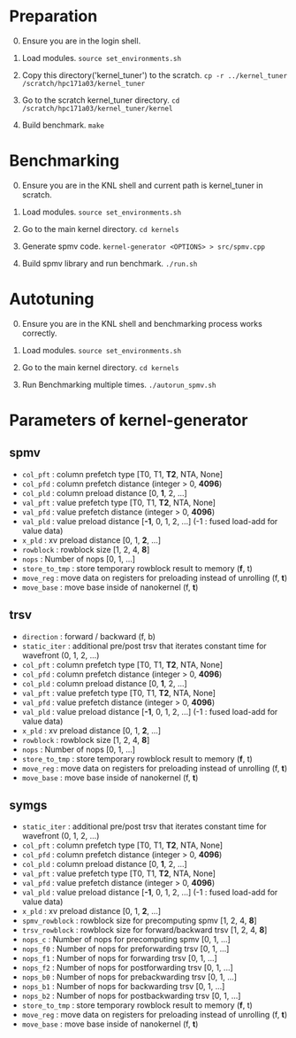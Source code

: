 # Preparation

0. Ensure you are in the login shell.

1. Load modules.
  `source set_environments.sh`

2. Copy this directory('kernel_tuner') to the scratch.
  `cp -r ../kernel_tuner /scratch/hpc171a03/kernel_tuner`

3. Go to the scratch kernel_tuner directory.
  `cd /scratch/hpc171a03/kernel_tuner/kernel`

4. Build benchmark.
  `make`


# Benchmarking

0. Ensure you are in the KNL shell and current path is kernel_tuner in scratch.

1. Load modules.
  `source set_environments.sh`

2. Go to the main kernel directory.
  `cd kernels`

3. Generate spmv code.
  `kernel-generator <OPTIONS> > src/spmv.cpp`

4. Build spmv library and run benchmark.
  `./run.sh`


# Autotuning

0. Ensure you are in the KNL shell and benchmarking process works correctly.

1. Load modules.
  `source set_environments.sh`

2. Go to the main kernel directory.
  `cd kernels`

3. Run Benchmarking multiple times.
  `./autorun_spmv.sh`


# Parameters of kernel-generator

## spmv

- `col_pft` : column prefetch type [T0, T1, **T2**, NTA, None]
- `col_pfd` : column prefetch distance (integer > 0, **4096**)
- `col_pld` : column preload distance [0, **1**, 2, ...]
- `val_pft` : value prefetch type [T0, T1, **T2**, NTA, None]
- `val_pfd` : value prefetch distance (integer > 0, **4096**)
- `val_pld` : value preload distance [**-1**, 0, 1, 2, ...] (-1 : fused load-add for value data)
- `x_pld` : xv preload distance [0, 1, **2**, ...]
- `rowblock` : rowblock size [1, 2, 4, **8**]
- `nops` : Number of nops [0, 1, ...]
- `store_to_tmp` : store temporary rowblock result to memory (**f**, t)
- `move_reg` : move data on registers for preloading instead of unrolling (f, **t**)
- `move_base` : move base inside of nanokernel (f, **t**)

## trsv

- `direction` : forward / backward (f, b)
- `static_iter` : additional pre/post trsv that iterates constant time for wavefront (0, 1, 2, ...)
- `col_pft` : column prefetch type [T0, T1, **T2**, NTA, None]
- `col_pfd` : column prefetch distance (integer > 0, **4096**)
- `col_pld` : column preload distance [0, **1**, 2, ...]
- `val_pft` : value prefetch type [T0, T1, **T2**, NTA, None]
- `val_pfd` : value prefetch distance (integer > 0, **4096**)
- `val_pld` : value preload distance [**-1**, 0, 1, 2, ...] (-1 : fused load-add for value data)
- `x_pld` : xv preload distance [0, 1, **2**, ...]
- `rowblock` : rowblock size [1, 2, 4, **8**]
- `nops` : Number of nops [0, 1, ...]
- `store_to_tmp` : store temporary rowblock result to memory (**f**, t)
- `move_reg` : move data on registers for preloading instead of unrolling (f, **t**)
- `move_base` : move base inside of nanokernel (f, **t**)

## symgs

- `static_iter` : additional pre/post trsv that iterates constant time for wavefront (0, 1, 2, ...)
- `col_pft` : column prefetch type [T0, T1, **T2**, NTA, None]
- `col_pfd` : column prefetch distance (integer > 0, **4096**)
- `col_pld` : column preload distance [0, **1**, 2, ...]
- `val_pft` : value prefetch type [T0, T1, **T2**, NTA, None]
- `val_pfd` : value prefetch distance (integer > 0, **4096**)
- `val_pld` : value preload distance [**-1**, 0, 1, 2, ...] (-1 : fused load-add for value data)
- `x_pld` : xv preload distance [0, 1, **2**, ...]
- `spmv_rowblock` : rowblock size for precomputing spmv [1, 2, 4, **8**]
- `trsv_rowblock` : rowblock size for forward/backward trsv [1, 2, 4, **8**]
- `nops_c` : Number of nops for precomputing spmv [0, 1, ...]
- `nops_f0` : Number of nops for preforwarding trsv [0, 1, ...]
- `nops_f1` : Number of nops for forwarding trsv [0, 1, ...]
- `nops_f2` : Number of nops for postforwarding trsv [0, 1, ...]
- `nops_b0` : Number of nops for prebackwarding trsv [0, 1, ...]
- `nops_b1` : Number of nops for backwarding trsv [0, 1, ...]
- `nops_b2` : Number of nops for postbackwarding trsv [0, 1, ...]
- `store_to_tmp` : store temporary rowblock result to memory (**f**, t)
- `move_reg` : move data on registers for preloading instead of unrolling (f, **t**)
- `move_base` : move base inside of nanokernel (f, **t**)

